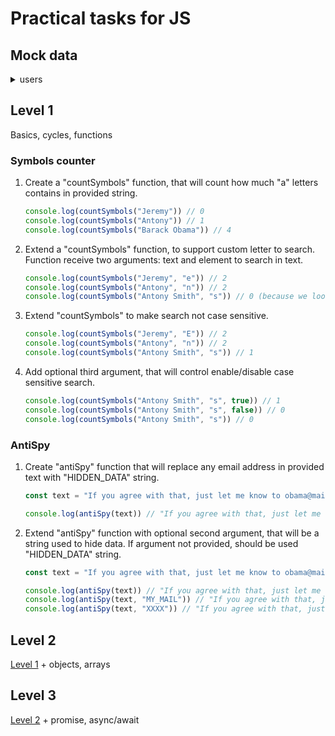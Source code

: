 # Practical tasks for JS

## Mock data

<details>
  <summary>users</summary>

  ```
  const users = [
    {
      "_id": "1",
      "name": "Ryu",
      "health": 45, 
      "attack": 4, 
      "defense": 3,
      "source": "http://www.fightersgeneration.com/np5/char/ssf2hd/ryu-hdstance.gif"
    },
    {
      "_id": "2",
      "name": "Dhalsim",
      "health": 60, 
      "attack": 3, 
      "defense": 1,
      "source": "http://www.fightersgeneration.com/np5/char/ssf2hd/dhalsim-hdstance.gif"
    },
    {
      "_id": "3",
      "name": "Guile",
      "health": 45, 
      "attack": 4, 
      "defense": 3,
      "source": "http://www.fightersgeneration.com/np5/char/ssf2hd/guile-hdstance.gif"
    },
    {
      "_id": "4",
      "name": "Zangief",
      "health": 60, 
      "attack": 4, 
      "defense": 1,
      "source": "http://www.fightersgeneration.com/np5/char/ssf2hd/zangief-hdstance.gif"
    },
    {
      "_id": "5",
      "name": "Ken",
      "health": 45, 
      "attack": 3, 
      "defense": 4,
      "source": "http://www.fightersgeneration.com/np5/char/ssf2hd/ken-hdstance.gif"
    },
    {
      "_id": "6",
      "name": "Bison",
      "health": 45, 
      "attack": 5, 
      "defense": 4,
      "source": "http://www.fightersgeneration.com/np5/char/ssf2hd/bison-hdstance.gif"
    },
    {
      "_id": "7",
      "name": "Chun-Li",
      "health": 40, 
      "attack": 3, 
      "defense": 8,
      "source": "http://www.fightersgeneration.com/np5/char/ssf2hd/chunli-hdstance.gif"
    },
    {
      "_id": "8",
      "name": "Blanka",
      "health": 80, 
      "attack": 8, 
      "defense": 2,
      "source": "http://www.fightersgeneration.com/np5/char/ssf2hd/blanka-hdstance.gif"
    },
    {
      "_id": "9",
      "name": "E.Honda",
      "health": 50, 
      "attack": 5, 
      "defense": 5,
      "source": "http://www.fightersgeneration.com/np5/char/ssf2hd/ehonda-hdstance.gif"
    },
    {
      "_id": "10",
      "name": "Balrog",
      "health": 55, 
      "attack": 4, 
      "defense": 6,
      "source": "http://www.fightersgeneration.com/np5/char/ssf2hd/balrog-hdstance.gif"
    },
    {
      "_id": "11",
      "name": "Vega",
      "health": 50, 
      "attack": 4, 
      "defense": 7,
      "source": "http://www.fightersgeneration.com/np5/char/ssf2hd/vega-hdstance.gif"
    },
    {
      "_id": "12",
      "name": "Sagat",
      "health": 55, 
      "attack": 4, 
      "defense": 6,
      "source": "http://www.fightersgeneration.com/np5/char/ssf2hd/sagat-hdstance.gif"
    },
    {
      "_id": "13",
      "name": "Cammy",
      "health": 45, 
      "attack": 4, 
      "defense": 7,
      "source": "http://www.fightersgeneration.com/np5/char/ssf2hd/cammy-hdstance.gif"
    },
    {
      "_id": "14",
      "name": "Fei Long",
      "health": 80, 
      "attack": 2, 
      "defense": 3,
      "source": "http://www.fightersgeneration.com/np5/char/ssf2hd/feilong-hdstance.gif"
    },
    {
      "_id": "15",
      "name": "Dee Jay",
      "health": 50, 
      "attack": 5, 
      "defense": 5,
      "source": "http://www.fightersgeneration.com/np5/char/ssf2hd/deejay-hdstance.gif"
    },
    {
      "_id": "16",
      "name": "T.Hawk",
      "health": 60, 
      "attack": 5, 
      "defense": 3,
      "source": "http://www.fightersgeneration.com/np5/char/ssf2hd/thawk-hdstance.gif"
    },
    {
      "_id": "17",
      "name": "Akuma",
      "health": 70, 
      "attack": 5, 
      "defense": 5,
      "source": "http://www.fightersgeneration.com/np5/char/ssf2hd/akuma-hdstance.gif"
    }
  ]
  ```
</details>

## Level 1

Basics, cycles, functions

### Symbols counter

1. Create a "countSymbols" function, that will count how much "a" letters contains in provided string.

    ```js
    console.log(countSymbols("Jeremy")) // 0
    console.log(countSymbols("Antony")) // 1
    console.log(countSymbols("Barack Obama")) // 4
    ```

2. Extend a "countSymbols" function, to support custom letter to search. Function receive two arguments: text and element to search in text.

    ```js
    console.log(countSymbols("Jeremy", "e")) // 2
    console.log(countSymbols("Antony", "n")) // 2
    console.log(countSymbols("Antony Smith", "s")) // 0 (because we looking for small "s", but in "Smith" we have big "S")
    ```

3. Extend "countSymbols" to make search not case sensitive.

    ```js
    console.log(countSymbols("Jeremy", "E")) // 2
    console.log(countSymbols("Antony", "n")) // 2
    console.log(countSymbols("Antony Smith", "s")) // 1
    ```

4. Add optional third argument, that will control enable/disable case sensitive search.


    ```js
    console.log(countSymbols("Antony Smith", "s", true)) // 1
    console.log(countSymbols("Antony Smith", "s", false)) // 0
    console.log(countSymbols("Antony Smith", "s")) // 0
    ```

### AntiSpy

1. Create "antiSpy" function that will replace any email address in provided text with "HIDDEN_DATA" string.

    ```js
    const text = "If you agree with that, just let me know to obama@mail.us or newpower@gmail.com and I'll reach out as soon as possible."
    ```

    ```js
    console.log(antiSpy(text)) // "If you agree with that, just let me know to HIDDEN_DATA or HIDDEN_DATA and I'll reach out as soon as possible."
    ```

2. Extend "antiSpy" function with optional second argument, that will be a string used to hide data. If argument not provided, should be used "HIDDEN_DATA" string.

    ```js
    const text = "If you agree with that, just let me know to obama@mail.us and I'll reach out as soon as possible."
    ```

    ```js
    console.log(antiSpy(text)) // "If you agree with that, just let me know to HIDDEN_DATA or HIDDEN_DATA and I'll reach out as soon as possible."
    console.log(antiSpy(text, "MY_MAIL")) // "If you agree with that, just let me know to MY_MAIL or MY_MAIL and I'll reach out as soon as possible."
    console.log(antiSpy(text, "XXXX")) // "If you agree with that, just let me know to XXXX or XXXX and I'll reach out as soon as possible."

## Level 2

[Level 1](#level-1) + objects, arrays

## Level 3

[Level 2](#level-2) + promise, async/await
